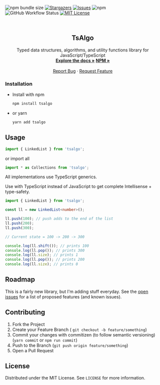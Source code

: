 ![npm bundle size](https://img.shields.io/bundlephobia/min/tsalgo?color=orange&style=for-the-badge)
[![Stargazers][stars-shield]][stars-url]
[![Issues][issues-shield]][issues-url]
![npm](https://img.shields.io/npm/dw/tsalgo?color=9cf&style=for-the-badge)
![GitHub Workflow Status](https://img.shields.io/github/workflow/status/amaan18/tsalgo/CI?style=for-the-badge)
[![MIT License][license-shield]][license-url]

<!-- PROJECT LOGO -->
<br />
<p align="center">

  <h2 align="center">TsAlgo</h3>

  <p align="center">
	Typed data structures, algorithms, and utility functions library for JavaScript/TypeScript
    <br />
    <a href="https://amaan18.github.io/tsalgo"><strong>Explore the docs »</strong></a>
    <a href="https://npmjs.com/package/tsalgo"><strong>NPM »</strong></a>
    <br />
    <br />
    <a href="https://github.com/Amaan18/tsalgo/issues">Report Bug</a>
    ·
    <a href="https://github.com/Amaan18/tsalgo/issues">Request Feature</a>
  </p>
</p>

### Installation

-   Install with npm
    ```sh
    npm install tsalgo
    ```
-   or yarn
    ```sh
    yarn add tsalgo
    ```

<!-- USAGE EXAMPLES -->

## Usage

```typescript
import { LinkedList } from 'tsalgo';
```

or import all

```typescript
import * as Collections from 'tsalgo';
```

All implementations use TypeScript generics.

Use with TypeScript instead of JavaScript to get complete Intellisense + type-safety.

```typescript
import { LinkedList } from 'tsalgo';

const ll = new LinkedList<number>();

ll.push(100); // push adds to the end of the list
ll.push(200);
ll.push(300);

// Current state = 100 -> 200 -> 300

console.log(ll.shift()); // prints 100
console.log(ll.pop()); // prints 300
console.log(ll.size); // prints 1
console.log(ll.pop()); // prints 200
console.log(ll.size); // prints 0
```

<!-- ROADMAP -->

## Roadmap

This is a fairly new library, but I'm adding stuff everyday. See the [open issues](https://github.com/amaan18/amaan18/issues) for a list of proposed features (and known issues).

<!-- CONTRIBUTING -->

## Contributing

1. Fork the Project
2. Create your Feature Branch ( `git checkout -b feature/something`)
3. Commit your changes with commitizen (to follow semantic versioning) (`yarn commit` or `npm run commit`)
4. Push to the Branch (`git push origin feature/something`)
5. Open a Pull Request

<!-- LICENSE -->

## License

Distributed under the MIT License. See `LICENSE` for more information.

[contributors-shield]: https://img.shields.io/github/contributors/amaan18/tsalgo.svg?style=for-the-badge
[forks-shield]: https://img.shields.io/github/forks/othneildrew/tsalgo.svg?style=for-the-badge
[forks-url]: https://github.com/amaan18/tsalgo/network/members
[stars-shield]: https://img.shields.io/github/stars/amaan18/tsalgo.svg?style=for-the-badge
[stars-url]: https://github.com/amaan18/tsalgo/stargazers
[issues-shield]: https://img.shields.io/github/issues/amaan18/tsalgo.svg?style=for-the-badge
[issues-url]: https://github.com/amaan18/tsalgo/issues
[license-shield]: https://img.shields.io/github/license/amaan18/tsalgo.svg?color=red&style=for-the-badge
[license-url]: https://github.com/amaan18/tsalgo/blob/release/LICENSE
[linkedin-shield]: https://img.shields.io/badge/-LinkedIn-black.svg?style=for-the-badge&logo=linkedin&colorB=555
